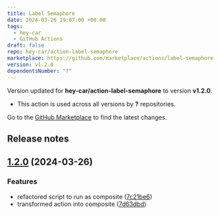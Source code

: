 ```yaml
---
title: Label Semaphore
date: 2024-03-26 19:07:00 +00:00
tags:
  - hey-car
  - GitHub Actions
draft: false
repo: hey-car/action-label-semaphore
marketplace: https://github.com/marketplace/actions/label-semaphore
version: v1.2.0
dependentsNumber: "?"
---
```



Version updated for **hey-car/action-label-semaphore** to version **v1.2.0**.
- This action is used across all versions by **?** repositories.

Go to the [GitHub Marketplace](https://github.com/marketplace/actions/label-semaphore) to find the latest changes.

## Release notes

## [1.2.0](https://github.com/hey-car/action-label-semaphore/compare/v1.1.0...v1.2.0) (2024-03-26)


### Features

* refactored script to run as composite ([7c21be6](https://github.com/hey-car/action-label-semaphore/commit/7c21be6382421aeca7d9845c4810848fbb00d3e8))
* transformed action into composite ([7d63dbd](https://github.com/hey-car/action-label-semaphore/commit/7d63dbde63867d8f846031882a95a348b79ac147))


